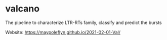 # valcano
The pipeline to characterize LTR-RTs family, classify and predict the bursts

Website:
https://maypoleflyn.github.io/2021-02-01-Val/
